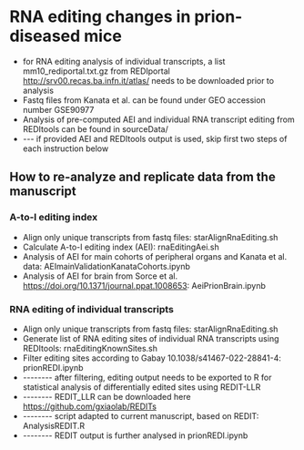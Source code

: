 
# RNA editing changes in prion-diseased mice

- for RNA editing analysis of individual transcripts, a list mm10_rediportal.txt.gz from REDIportal http://srv00.recas.ba.infn.it/atlas/ needs to be downloaded prior to analysis
- Fastq files from Kanata et al. can be found under GEO accession number GSE90977
- Analysis of pre-computed AEI and individual RNA transcript editing from REDItools can be found in sourceData/
- --- if provided AEI and REDItools output is used, skip first two steps of each instruction below

## How to re-analyze and replicate data from the manuscript

### A-to-I editing index

* Align only unique transcripts from fastq files: starAlignRnaEditing.sh
* Calculate A-to-I editing index (AEI): rnaEditingAei.sh
* Analysis of AEI for main cohorts of peripheral organs and Kanata et al. data: AEImainValidationKanataCohorts.ipynb 
* Analysis of AEI for brain from Sorce et al. https://doi.org/10.1371/journal.ppat.1008653: AeiPrionBrain.ipynb

### RNA editing of individual transcripts
* Align only unique transcripts from fastq files: starAlignRnaEditing.sh
* Generate list of RNA editing sites of individual RNA transcripts using REDItools: rnaEditingKnownSites.sh
* Filter editing sites according to Gabay 10.1038/s41467-022-28841-4: prionREDI.ipynb
* -------- after filtering, editing output needs to be exported to R for statistical analysis of differentially edited sites using REDIT-LLR
* -------- REDIT_LLR can be downloaded here https://github.com/gxiaolab/REDITs
* -------- script adapted to current manuscript, based on REDIT: AnalysisREDIT.R
* -------- REDIT output is further analysed in prionREDI.ipynb
